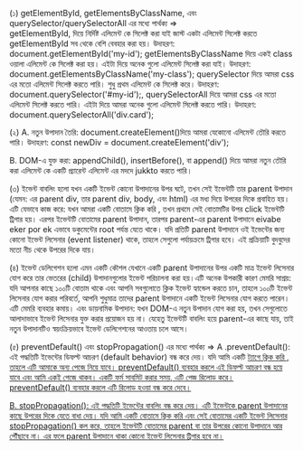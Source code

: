 

(১)  getElementById, getElementsByClassName, এবং querySelector/querySelectorAll এর মধ্যে পার্থক্য ⇒  
getElementById, দিয়ে নির্দিষ্ট এলিমেন্ট কে  সিলেক্ট করা যাই জাস্ট একটা এলিমেন্ট সিলেক্ট করতে getElementById সব থেকে বেশি বেবহার করা হয়। উদাহরণ: document.getElementById('my-id');
getElementsByClassName দিয়ে একই class  ওয়ালা এলিমেন্ট কে সিলেক্ট  করা হয়। এইটা  দিয়ে অনেক গুলো এলিমেন্ট  সিলেক্ট করা যাই। উদাহরণ: document.getElementsByClassName('my-class');
querySelector দিয়ে আমরা css  এর মতো এলিমেন্ট  সিলেক্ট  করতে পারি।  শুধু  প্রথম এলিমেন্ট কে সিলেক্ট করে। উদাহরণ: document.querySelector('#my-id');, 
querySelectorAll দিয়ে আমরা css  এর মতো এলিমেন্ট  সিলেক্ট  করতে পারি। এইটা দিয়ে আমরা অনেক গুলো এলিমেন্ট সিলেক্ট করতে পারি।  উদাহরণ: document.querySelectorAll('div.card');




(২)
A. নতুন উপাদান তৈরি: document.createElement()দিয়ে আমরা যেকোনো এলিমেন্ট  তৌরি করতে পারি। উদাহরণ: const newDiv = document.createElement('div');

B. DOM-এ যুক্ত করা: appendChild(), insertBefore(), বা append() দিয়ে আমরা নতুন তৌরি করা এলিমেন্ট কে একটি প্র্যারেন্ট এলিমেন্ট এর মদদে jukkto  করতে পারি। 



(৩)
ইভেন্ট বাবলিং হলো যখন একটি ইভেন্ট কোনো উপাদানের উপর ঘটে, তখন সেই ইভেন্টটি তার parent উপাদান (যেমন: এর parent div, তার parent div, body, এবং html) এর মধ্য দিয়ে উপরের দিকে প্রবাহিত হয়।এটি যেভাবে কাজ করে: যখন আমরা একটি বোতামে ক্লিক করি , তখন প্রথমে সেই বোতামটির উপর click ইভেন্টটি ট্রিগার হয়। এরপর ইভেন্টটি বোতামের parent উপাদান, তারপর parent-এর parent উপাদানে eivabe eker por ek এভাবে ডকুমেন্টের root পর্যন্ত যেতে থাকে। যদি প্রতিটি parent উপাদানে ওই ইভেন্টের জন্য কোনো ইভেন্ট লিসেনার (event listener) থাকে, তাহলে সেগুলো পর্যায়ক্রমে ট্রিগার হবে। এই প্রক্রিয়াটি বুদবুদের মতো নীচ থেকে উপরের দিকে যায়।


(৪)
ইভেন্ট ডেলিগেশন হলো এমন একটি কৌশল যেখানে একটি parent উপাদানের উপর একটি মাত্র ইভেন্ট লিসেনার যোগ করে তার ভেতরের (child) উপাদানগুলোর ইভেন্ট পরিচালনা করা হয়।এটি অনেক উপকারী  কারণ মেমরি সাশ্রয়: যদি আপনার কাছে ১০০টি বোতাম থাকে এবং আপনি সবগুলোতে ক্লিক ইভেন্ট হ্যান্ডেল করতে চান, তাহলে ১০০টি ইভেন্ট লিসেনার যোগ করার পরিবর্তে, আপনি শুধুমাত্র তাদের parent উপাদানে একটি ইভেন্ট লিসেনার যোগ করতে পারেন। এটি মেমরি ব্যবহার কমায়। এবং ডায়নামিক উপাদান: যখন DOM-এ নতুন উপাদান যোগ করা হয়, তখন সেগুলোতে আলাদাভাবে ইভেন্ট লিসেনার যুক্ত করার প্রয়োজন হয় না। যেহেতু ইভেন্টটি বাবলিং হয়ে parent-এর কাছে যায়, তাই নতুন উপাদানটিও স্বয়ংক্রিয়ভাবে ইভেন্ট ডেলিগেশনের আওতায় চলে আসে।



(৫) preventDefault() এবং stopPropagation() এর মধ্যে পার্থক্য ⇒ 
  A .preventDefault(): এই পদ্ধতিটি ইভেন্টের ডিফল্ট আচরণ (default behavior) বন্ধ করে দেয়। যদি আমি  একটি <a href="#"> ট্যাগে ক্লিক করি , তাহলে এটি আমাকে  অন্য পেজে নিয়ে যাবে। preventDefault() ব্যবহার করলে এই ডিফল্ট আচরণ বন্ধ হয়ে যাবে এবং আমি  একই পেজে থাকব। একটি ফর্ম সাবমিট করার সময়, এটি পেজ রিলোড করে। preventDefault() ব্যবহার করলে এটি রিলোড হওয়া বন্ধ করে দেবে।

  B. stopPropagation(): এই পদ্ধতিটি ইভেন্টের বাবলিং বন্ধ করে দেয়। এটি ইভেন্টকে parent উপাদানের কাছে উপরের দিকে যেতে বাধা দেয়। যদি আমি  একটি বোতামে ক্লিক করি  এবং সেই বোতামের একটি ইভেন্ট লিসেনার stopPropagation() কল করে, তাহলে ইভেন্টটি বোতামের parent বা তার উপরের কোনো উপাদানে আর পৌঁছাবে না। এর ফলে parent উপাদানে থাকা কোনো ইভেন্ট লিসেনার ট্রিগার হবে না।

